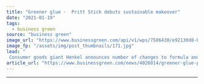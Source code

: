 ```yaml
---
title: "Greener glue -  Pritt Stick debuts sustainable makeover"
date: "2021-01-19"
tags: 
  - business green
source: "business green"
image_url: "https://www.businessgreen.com/api/v1/wps/7506430/e92130d8-ba15-4790-858f-8a807b5612e9/8/pritt-recyclable-Low-185x114.jpg"
image_fp: "/assets/img/post_thumbnails/171.jpg"
lead: "
 Consumer goods giant Henkel announces number of changes to formula and packaging for popular Pritt glue sticks in bid to appeal to customers concerned about plastic waste ..."
article_url: "https://www.businessgreen.com/news/4026014/greener-glue-pritt-stick-debuts-sustainable-makeover"
---
```


---
